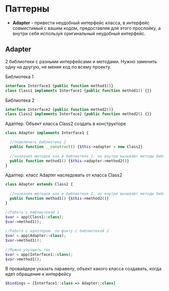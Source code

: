 # Паттерны

- **Adapter** - привести неудобный интерфейс класса, в интерфейс совместимый с вашим кодом, предоставляя для этого прослойку, а внутри себя используя оригинальный неудобный интерфейс.


## Adapter

2 библиотеки с разными интерфейсами и методами. Нужно заменить одну на другую, не меняя код по всему проекту.

Библиотека 1

```php
interface Interface1 {public function method1()}
class Class1 implements Interface1 {public function method1() {}}
```

Библиотека 2

```php
interface Interface2 {public function method2()}
class Class2 implements Interface2 {public function method2() {}}
```

Адаптер. Объект класса Class2 создать в конструкторе

```php
class Adapter implements Interface1 {

  //подключить библиотеку 2
  public function __construct() {$this->adapter = new Class2}
  
  //названия методов как в библиотеке 1, но внутри вызывают методы библиотеки 2
  public function method1() {$this->adapter->method2()}
}
```

Адаптер. класс Adapter наследовать от класса Class2

```php
class Adapter extends Class2 {
  
  //названия методов как в библиотеке 1, но внутри вызывают методы библиотеки 2
  public function method1() {$this->method2()}
}
```

```php
//Работа с библиотекой 1
$var = app(Class1::class);
$var->method1();
	
//Работа с адаптером. по факту с библиотекой 2
$var = app(Adapter::class);
$var->method1();
	
//Можно улучшить так
$var = app(Interface1::class);
$var->method1();
```
	
В провайдере указать ларавелу, объект какого класса создавать, когда идет обращение к интерфейсу

```php
$bindings = [Interface1::class => Adapter::class]
```

